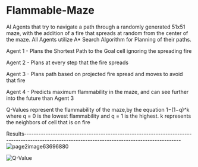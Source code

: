 # Flammable-Maze
AI Agents that try to navigate a path through a randomly generated 51x51 maze, with the addition of a fire that spreads at random from the center of the maze.
All Agents utilize A* Search Algorithm for Planning of their paths. 

Agent 1 - Plans the Shortest Path to the Goal cell ignoring the spreading fire

Agent 2 - Plans at every step that the fire spreads

Agent 3 - Plans path based on projected fire spread and moves to avoid that fire

Agent 4 - Predicts maximum flammability in the maze, and can see further into the future than Agent 3

Q-Values represent the flammability of the maze,by the equation 1−(1−q)^k where q = 0 is the lowest flammability and q = 1 is the highest. k represents the neighbors of cell that is on fire

Results-----------------------------------------------------------------------------------------------------------------------------------------------
  ![page2image63696880](https://user-images.githubusercontent.com/57077448/186299268-9cc4f4e5-9693-4159-97fb-4e18ec772eb0.png)

![Q-Value](https://user-images.githubusercontent.com/57077448/186299625-c31a4cb2-86c2-401e-9a3e-3783ce72d1a1.png)

